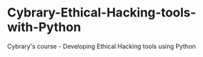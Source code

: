 # Cybrary-Ethical-Hacking-tools-with-Python
Cybrary's course - Developing Ethical Hacking tools using Python
